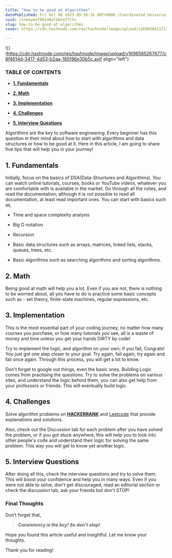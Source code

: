 ```yaml
---
title: "How to be good at Algorithms"
datePublished: Fri Oct 06 2023 09:38:16 GMT+0000 (Coordinated Universal Time)
cuid: clneeymzf00140albbnnf7r5x
slug: how-to-be-good-at-algorithms
cover: https://cdn.hashnode.com/res/hashnode/image/upload/v1696586117110/ba7debd6-8c9d-4293-b73c-b4dd92788109.avif

---
```


![](https://cdn.hashnode.com/res/hashnode/image/upload/v1696585267677/c8f4614d-3417-4d53-b2aa-185f86e30b5c.avif align="left")

### **TABLE OF CONTENTS**

* [**1\. Fundamentals**](https://poojasanap.hashnode.dev/how-to-be-good-at-algorithms#heading-1-fundamentals)
    
* [**2\. Math**](https://poojasanap.hashnode.dev/how-to-be-good-at-algorithms#heading-2-math)
    
* [**3\. Implementation**](https://poojasanap.hashnode.dev/how-to-be-good-at-algorithms#heading-3-implementation)
    
* [**4\. Challenges**](https://poojasanap.hashnode.dev/how-to-be-good-at-algorithms#heading-4-challenges)
    
* [**5\. Interview Questions**](https://poojasanap.hashnode.dev/how-to-be-good-at-algorithms#heading-5-interview-questions)
    

Algorithms are the key to software engineering. Every beginner has this question in their mind about how to start with algorithms and data structures or how to be good at it. Here in this article, I am going to share five tips that will help you in your journey!

## 1\. Fundamentals

Initially, focus on the basics of DSA(Data-Structures and Algorithms). You can watch online tutorials, courses, books or YouTube videos, whatever you are comfortable with is available in the market. Go through all the notes, and read the documentation; although it is not possible to read all documentation, at least read important ones. You can start with basics such as,

* Time and space complexity analysis
    
* Big O notation
    
* Recursion
    
* Basic data structures such as arrays, matrices, linked lists, stacks, queues, trees, etc.
    
* Basic algorithms such as searching algorithms and sorting algorithms.
    

## 2\. Math

Being good at math will help you a lot. Even if you are not, there is nothing to be worried about, all you have to do is practice some basic concepts such as - set theory, finite-state machines, regular expressions, etc.

## 3\. Implementation

This is the most essential part of your coding journey, no matter how many courses you purchase, or how many tutorials you see, all is a waste of money and time unless you get your hands DIRTY by code!

Try to implement the logic, and algorithm on your own; if you fail, Congrats! You just got one step closer to your goal. Try again, fail again, try again and fail once again. Through this process, you will get a lot to know.

Don't forget to google out things, even the basic ones. Building Logic comes from practising the questions. Try to solve the problems on various sites, and understand the logic behind them, you can also get help from your professors or friends. This will eventually build logic.

## 4\. Challenges

Solve algorithm problems on [**HACKERRANK**](https://www.hackerrank.com/dashboard) and [Leetcode](https://leetcode.com/) that provide explanations and solutions.

Also, check out the Discussion tab for each problem after you have solved the problem, or if you got stuck anywhere, this will help you to look into other people's code and understand their logic for solving the same problem. This way you will get to know yet another logic.

## 5\. Interview Questions

After doing all this, check the interview questions and try to solve them. This will boost your confidence and help you in many ways. Even if you were not able to solve, don't get discouraged, read an editorial section or check the discussion tab, ask your friends but don't STOP!

### Final Thoughts

Don’t forget that,

> ***Consistency is the key! So don't stop!***

Hope you found this article useful and insightful. Let me know your thoughts.

Thank you for reading!